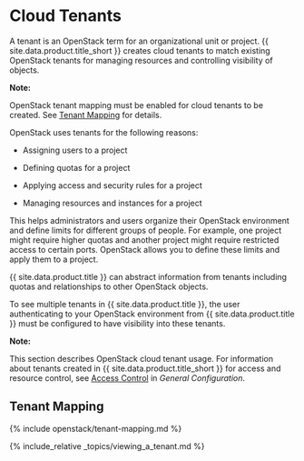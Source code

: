 # Cloud Tenants

A tenant is an OpenStack term for an organizational unit or project.
{{ site.data.product.title_short }} creates cloud tenants to match existing OpenStack
tenants for managing resources and controlling visibility of objects.

**Note:**

OpenStack tenant mapping must be enabled for cloud tenants to be created. See [Tenant Mapping](#tenant-mapping) for details.

OpenStack uses tenants for the following reasons:

  - Assigning users to a project

  - Defining quotas for a project

  - Applying access and security rules for a project

  - Managing resources and instances for a project

This helps administrators and users organize their OpenStack environment
and define limits for different groups of people. For example, one
project might require higher quotas and another project might require
restricted access to certain ports. OpenStack allows you to define these
limits and apply them to a project.

{{ site.data.product.title }} can abstract information from tenants including quotas
and relationships to other OpenStack objects.

To see multiple tenants in {{ site.data.product.title }}, the user authenticating to
your OpenStack environment from {{ site.data.product.title }} must be configured to
have visibility into these tenants.

**Note:**

This section describes OpenStack cloud tenant usage. For information about tenants created in {{ site.data.product.title_short }} for access and resource control, see [Access Control](../general_configuration/index.html#access-control) in *General Configuration*.

## Tenant Mapping

{% include openstack/tenant-mapping.md %}

{% include_relative _topics/viewing_a_tenant.md %}
